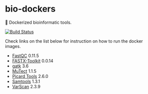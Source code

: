 # bio-dockers
:whale: Dockerized bioinformatic tools.

[![Build Status](https://travis-ci.org/alexcoppe/bio-dockers.svg?branch=master)](https://travis-ci.org/alexcoppe/bio-dockers)

Check links on the list below for instruction on how to run the docker images.

* [FastQC](https://github.com/alexcoppe/bio-dockers/tree/master/fastqc) 0.11.5
* [FASTX-Toolkit](https://github.com/alexcoppe/bio-dockers/tree/master/fastx-toolkit) 0.0.14
* [gatk](https://github.com/alexcoppe/bio-dockers/tree/master/gatk) 3.6
* [MuTect](https://github.com/alexcoppe/bio-dockers/tree/master/mutect) 1.1.5
* [Picard Tools](https://github.com/alexcoppe/bio-dockers/tree/master/picard) 2.6.0
* [Samtools](https://github.com/alexcoppe/bio-dockers/tree/master/samtools) 1.3.1
* [VarScan](https://github.com/alexcoppe/bio-dockers/tree/master/varscan) 2.3.9
